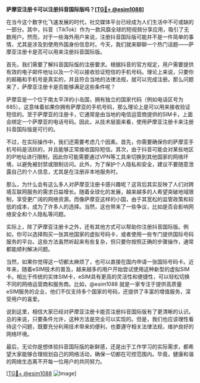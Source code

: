 **萨摩亚注册卡可以注册抖音国际版吗？[[TG💪+ @esim1088](https://t.me/s/esim1088)]**

在当今这个数字化飞速发展的时代，社交媒体平台已经成为人们生活中不可或缺的一部分。其中，抖音（TikTok）作为一款风靡全球的短视频分享应用，吸引了无数用户。然而，对于一些海外用户来说，注册抖音国际版可能并不是一件简单的事情，尤其是涉及到使用外国身份信息时。今天，我们就来聊聊一个热门话题——萨摩亚注册卡是否可以用来注册抖音国际版。

首先，我们需要了解抖音国际版的注册要求。根据抖音的官方规定，用户需要提供有效的电子邮件地址以及一个可以接收验证短信的手机号码。理论上来说，只要你的邮箱和手机号是真实的，并且符合当地的法律法规，就可以完成注册。那么问题来了，萨摩亚注册卡是否能够满足这些条件呢？

萨摩亚是一个位于南太平洋的小岛国，拥有独立的国家代码（例如电话区号为685）。这意味着如果你拥有萨摩亚的手机号码，那么理论上是可以用来接收验证短信的。至于萨摩亚的注册卡，它通常是由当地的电信运营商提供的SIM卡，上面会绑定一个萨摩亚的电话号码。因此，从技术层面来看，使用萨摩亚注册卡来注册抖音国际版是可行的。

不过，在实际操作中，我们还需要考虑几个因素。首先，你需要确保你的萨摩亚手机号码是活跃的，并且能够正常接收国际短信。其次，由于抖音可能会对某些地区的IP地址进行限制，因此你可能需要通过VPN等工具来切换到其他国家的网络环境，以避免被封禁或限制访问。此外，为了保护个人隐私和安全，建议不要随意泄露自己的个人信息，尤其是在注册非本地服务时。

那么，为什么会有这么多人对萨摩亚注册卡感兴趣呢？这背后其实反映了人们对跨境互联网服务的需求日益增长。随着全球化的发展，越来越多的人希望突破地域限制，享受更广阔的网络资源。而像萨摩亚这样的小国，由于其宽松的监管政策和较低的成本，成为了许多人的选择。当然，这也带来了一些争议，比如是否会影响网络安全和个人隐私等问题。

实际上，除了萨摩亚注册卡之外，还有其他方式可以帮助你注册抖音国际版。例如，你可以选择购买一张其他国家的虚拟号码卡，或者使用一些专门提供国际号码服务的平台。这些方法虽然听起来有些复杂，但只要你按照正确的步骤操作，通常都能顺利解决问题。

当然，如果你觉得这一切都太麻烦了，也可以直接在国内申请一张国际号码卡。近年来，随着eSIM技术的普及，越来越多的用户开始尝试使用这种新型的虚拟SIM卡。相比于传统的实体SIM卡，eSIM具有更高的灵活性和便捷性，可以轻松切换不同的网络运营商和服务商。比如，@esim1088 就是一家专注于提供高质量eSIM服务的企业，他们不仅支持多个国家的号码，还提供了丰富的增值服务，深受用户的喜爱。

说到这里，相信大家已经对萨摩亚注册卡能否注册抖音国际版有了更清晰的认识。总的来说，只要条件允许，这种方法是完全可以实现的。但是，我们也应该理性看待这个问题，既要充分利用技术带来的便利，也要遵守相关法律法规，维护良好的网络环境。

最后，无论你是想体验抖音国际版的新鲜感，还是出于工作学习的实际需求，都希望大家能够合理规划自己的网络活动，确保一切都在可控范围内。毕竟，健康和谐的网络生态离不开每一位用户的共同努力。

[[TG💪+ @esim1088](https://t.me/s/esim1088) ![Image](https://i.postimg.cc/4NQfJmqS/Snipaste-2025-05-13-00-14-12.png)]